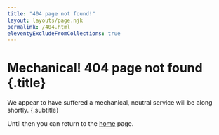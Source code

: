 ```yaml
---
title: "404 page not found!"
layout: layouts/page.njk
permalink: /404.html
eleventyExcludeFromCollections: true
---
```

# Mechanical! 404 page not found {.title}

We appear to have suffered a mechanical, neutral service will be along shortly. {.subtitle}

Until then you can return to the <a href="/">home</a> page.
